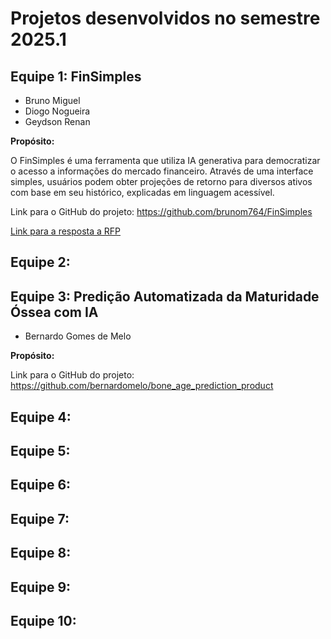 # Projetos desenvolvidos no semestre 2025.1

## Equipe 1: FinSimples

- Bruno Miguel
- Diogo Nogueira
- Geydson Renan

**Propósito:**

O FinSimples é uma ferramenta que utiliza IA generativa para democratizar o acesso a informações do mercado financeiro. Através de uma interface simples, usuários podem obter projeções de retorno para diversos ativos com base em seu histórico, explicadas em linguagem acessível.

Link para o GitHub do projeto: <https://github.com/brunom764/FinSimples>

[Link para a resposta a RFP](https://docs.google.com/presentation/d/1_7TnMiw3ytv7Hqm-IRxtOutvE8DFHhIaCVlENU_M-_Y/edit?slide=id.g3683dc75769_0_7#slide=id.g3683dc75769_0_7)

## Equipe 2: 

## Equipe 3: Predição Automatizada da Maturidade Óssea com IA

- Bernardo Gomes de Melo

**Propósito:**

Link para o GitHub do projeto: <https://github.com/bernardomelo/bone_age_prediction_product>



## Equipe 4: 

## Equipe 5: 

## Equipe 6: 

## Equipe 7: 

## Equipe 8: 

## Equipe 9: 

## Equipe 10: 
